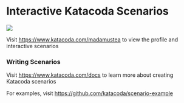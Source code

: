 # Interactive Katacoda Scenarios

[![](http://shields.katacoda.com/katacoda/madamustea/count.svg)](https://www.katacoda.com/madamustea "Get your profile on Katacoda.com")

Visit https://www.katacoda.com/madamustea to view the profile and interactive scenarios

### Writing Scenarios
Visit https://www.katacoda.com/docs to learn more about creating Katacoda scenarios

For examples, visit https://github.com/katacoda/scenario-example
